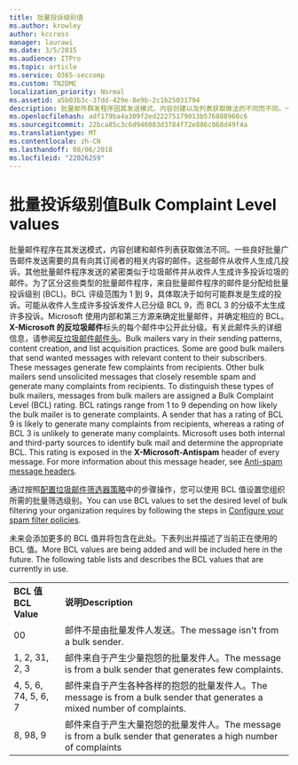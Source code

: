 ```yaml
---
title: 批量投诉级别值
ms.author: krowley
author: kccross
manager: laurawi
ms.date: 3/5/2015
ms.audience: ITPro
ms.topic: article
ms.service: O365-seccomp
ms.custom: TN2DMC
localization_priority: Normal
ms.assetid: a5b03b3c-37dd-429e-8e9b-2c1b25031794
description: 批量邮件群发程序因其发送模式、内容创建以及列表获取做法的不同而不同。一些是合理的批量邮件群发程序，可以将所需的邮件和相关内容发送到它们的订阅者。这些邮件使收件人产生少量抱怨。其他批量邮件群发程序发送与垃圾邮件极其相似的未经请求的邮件，并且使收件人产生许多抱怨。为了区分这些类型的批量邮件群发程序，会为批量邮件群发程序中的邮件分配批量投诉级别 (BCL) 评级。BCL 评级范围介于 1 到 9 之间，这取决于批量邮件群发程序产生抱怨的可能性大小。BCL 评级为 9 的发件人可能使收件人产生许多抱怨，而 BCL 评级为 3 的发件人产生许多抱怨的可能性较小。Microsoft 使用内部和第三方源识别批量邮件，并确定适当的 BCL。此评级显示在每封邮件的"X-Microsoft-Antispam"标头中。有关此邮件头的详细信息，请参阅反垃圾邮件邮件头。
ms.openlocfilehash: adf179ba4a309f2ed22275179013b576888960c6
ms.sourcegitcommit: 22bca85c3c6d946083d3784f72e886c068d49f4a
ms.translationtype: MT
ms.contentlocale: zh-CN
ms.lasthandoff: 08/06/2018
ms.locfileid: "22026259"
---
```

# <a name="bulk-complaint-level-values"></a><span data-ttu-id="aa668-112">批量投诉级别值</span><span class="sxs-lookup"><span data-stu-id="aa668-112">Bulk Complaint Level values</span></span>

<span data-ttu-id="aa668-p102">批量邮件程序在其发送模式，内容创建和邮件列表获取做法不同。一些良好批量广告邮件发送需要的具有向其订阅者的相关内容的邮件。这些邮件从收件人生成几投诉。其他批量邮件程序发送的紧密类似于垃圾邮件并从收件人生成许多投诉垃圾的邮件。为了区分这些类型的批量邮件程序，来自批量邮件程序的邮件是分配给批量投诉级别 (BCL)。BCL 评级范围为 1 到 9，具体取决于如何可能群发是生成的投诉。可能从收件人生成许多投诉发件人已分级 BCL 9，而 BCL 3 的分级不太生成许多投诉。Microsoft 使用内部和第三方源来确定批量邮件，并确定相应的 BCL。**X-Microsoft 的反垃圾邮件**标头的每个邮件中公开此分级。有关此邮件头的详细信息，请参阅[反垃圾邮件邮件头](anti-spam-message-headers.md)。</span><span class="sxs-lookup"><span data-stu-id="aa668-p102">Bulk mailers vary in their sending patterns, content creation, and list acquisition practices. Some are good bulk mailers that send wanted messages with relevant content to their subscribers. These messages generate few complaints from recipients. Other bulk mailers send unsolicited messages that closely resemble spam and generate many complaints from recipients. To distinguish these types of bulk mailers, messages from bulk mailers are assigned a Bulk Complaint Level (BCL) rating. BCL ratings range from 1 to 9 depending on how likely the bulk mailer is to generate complaints. A sender that has a rating of BCL 9 is likely to generate many complaints from recipients, whereas a rating of BCL 3 is unlikely to generate many complaints. Microsoft uses both internal and third-party sources to identify bulk mail and determine the appropriate BCL. This rating is exposed in the **X-Microsoft-Antispam** header of every message. For more information about this message header, see [Anti-spam message headers](anti-spam-message-headers.md).</span></span> 
  
<span data-ttu-id="aa668-123">通过按照[配置垃圾邮件筛选器策略](configure-your-spam-filter-policies.md)中的步骤操作，您可以使用 BCL 值设置您组织所需的批量筛选级别。</span><span class="sxs-lookup"><span data-stu-id="aa668-123">You can use BCL values to set the desired level of bulk filtering your organization requires by following the steps in [Configure your spam filter policies](configure-your-spam-filter-policies.md).</span></span>
  
<span data-ttu-id="aa668-p103">未来会添加更多的 BCL 值并将包含在此处。下表列出并描述了当前正在使用的 BCL 值。</span><span class="sxs-lookup"><span data-stu-id="aa668-p103">More BCL values are being added and will be included here in the future. The following table lists and describes the BCL values that are currently in use.</span></span>
  
|||
|:-----|:-----|
|<span data-ttu-id="aa668-126">**BCL 值**</span><span class="sxs-lookup"><span data-stu-id="aa668-126">**BCL Value**</span></span> <br/> |<span data-ttu-id="aa668-127">**说明**</span><span class="sxs-lookup"><span data-stu-id="aa668-127">**Description**</span></span> <br/> |
|<span data-ttu-id="aa668-128">0</span><span class="sxs-lookup"><span data-stu-id="aa668-128">0</span></span>  <br/> |<span data-ttu-id="aa668-129">邮件不是由批量发件人发送。</span><span class="sxs-lookup"><span data-stu-id="aa668-129">The message isn't from a bulk sender.</span></span>  <br/> |
|<span data-ttu-id="aa668-130">1, 2, 3</span><span class="sxs-lookup"><span data-stu-id="aa668-130">1, 2, 3</span></span>  <br/> |<span data-ttu-id="aa668-131">邮件来自于产生少量抱怨的批量发件人。</span><span class="sxs-lookup"><span data-stu-id="aa668-131">The message is from a bulk sender that generates few complaints.</span></span>  <br/> |
|<span data-ttu-id="aa668-132">4, 5, 6, 7</span><span class="sxs-lookup"><span data-stu-id="aa668-132">4, 5, 6, 7</span></span>  <br/> |<span data-ttu-id="aa668-133">邮件来自于产生各种各样的抱怨的批量发件人。</span><span class="sxs-lookup"><span data-stu-id="aa668-133">The message is from a bulk sender that generates a mixed number of complaints.</span></span>  <br/> |
|<span data-ttu-id="aa668-134">8, 9</span><span class="sxs-lookup"><span data-stu-id="aa668-134">8, 9</span></span>  <br/> |<span data-ttu-id="aa668-135">邮件来自于产生大量抱怨的批量发件人。</span><span class="sxs-lookup"><span data-stu-id="aa668-135">The message is from a bulk sender that generates a high number of complaints</span></span>  <br/> |
   

